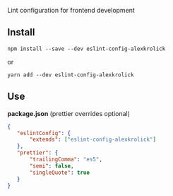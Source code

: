 Lint configuration for frontend development

## Install

```
npm install --save --dev eslint-config-alexkrolick
```

or 

```
yarn add --dev eslint-config-alexkrolick
```

## Use

**package.json** (prettier overrides optional)
 
 ```json
 {
    "eslintConfig": {
        "extends": ["eslint-config-alexkrolick"]
    },
    "prettier": {
        "trailingComma": "es5",
        "semi": false,
        "singleQuote": true
    }
}
```
